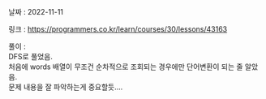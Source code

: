 날짜 : 2022-11-11  

링크 : https://programmers.co.kr/learn/courses/30/lessons/43163  

풀이 :  
DFS로 풀었음.  
처음에 words 배열이 무조건 순차적으로 조회되는 경우에만 단어변환이 되는 줄 알았음.  
문제 내용을 잘 파악하는게 중요할듯....

